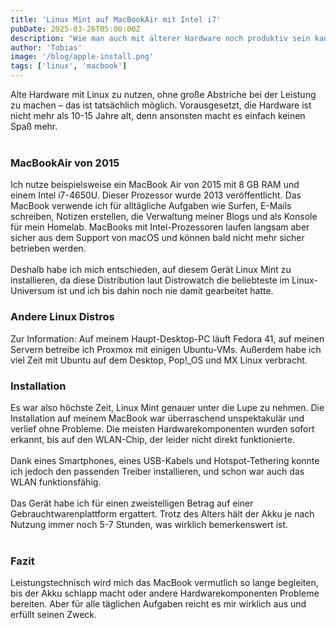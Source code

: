 ```yaml
---
title: 'Linux Mint auf MacBookAir mit Intel i7'
pubDate: 2025-03-26T05:00:00Z
description: "Wie man auch mit älterer Hardware noch produktiv sein kann: Ich habe mein 2015er MacBook Air mit Linux Mint ausgestattet und nutze es nun für alltägliche Aufgaben – von Browsing bis Homelab-Monitoring. Ein Erfahrungsbericht über Installation, Performance und Akkulaufzeit."
author: 'Tobias'
image: '/blog/apple-install.png'
tags: ['linux', 'macbook']
---
```


Alte Hardware mit Linux zu nutzen, ohne große Abstriche bei der Leistung zu machen – das ist tatsächlich möglich. Vorausgesetzt, die Hardware ist nicht mehr als 10-15 Jahre alt, denn ansonsten macht es einfach keinen Spaß mehr.
<br></br>
### MacBookAir von 2015
Ich nutze beispielsweise ein MacBook Air von 2015 mit 8 GB RAM und einem Intel i7-4650U. Dieser Prozessor wurde 2013 veröffentlicht. Das MacBook verwende ich für alltägliche Aufgaben wie Surfen, E-Mails schreiben, Notizen erstellen, die Verwaltung meiner Blogs und als Konsole für mein Homelab.
MacBooks mit Intel-Prozessoren laufen langsam aber sicher aus dem Support von macOS und können bald nicht mehr sicher betrieben werden.
<br></br>
Deshalb habe ich mich entschieden, auf diesem Gerät Linux Mint zu installieren, da diese Distribution laut Distrowatch die beliebteste im Linux-Universum ist und ich bis dahin noch nie damit gearbeitet hatte.

### Andere Linux Distros
Zur Information: Auf meinem Haupt-Desktop-PC läuft Fedora 41, auf meinen Servern betreibe ich Proxmox mit einigen Ubuntu-VMs. Außerdem habe ich viel Zeit mit Ubuntu auf dem Desktop, Pop!_OS und MX Linux verbracht.
### Installation
Es war also höchste Zeit, Linux Mint genauer unter die Lupe zu nehmen. Die Installation auf meinem MacBook war überraschend unspektakulär und verlief ohne Probleme. Die meisten Hardwarekomponenten wurden sofort erkannt, bis auf den WLAN-Chip, der leider nicht direkt funktionierte.
<br></br>
Dank eines Smartphones, eines USB-Kabels und Hotspot-Tethering konnte ich jedoch den passenden Treiber installieren, und schon war auch das WLAN funktionsfähig.
<br></br>
Das Gerät habe ich für einen zweistelligen Betrag auf einer Gebrauchtwarenplattform ergattert. Trotz des Alters hält der Akku je nach Nutzung immer noch 5-7 Stunden, was wirklich bemerkenswert ist.
<br></br>
### Fazit
Leistungstechnisch wird mich das MacBook vermutlich so lange begleiten, bis der Akku schlapp macht oder andere Hardwarekomponenten Probleme bereiten. Aber für alle täglichen Aufgaben reicht es mir wirklich aus und erfüllt seinen Zweck.